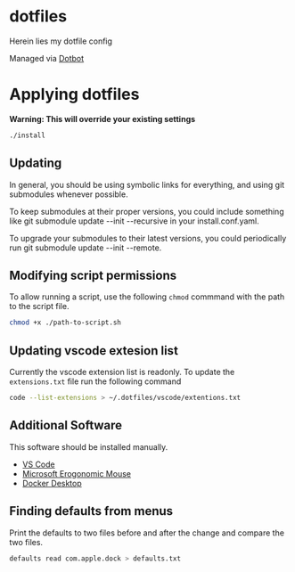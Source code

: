 # dotfiles
Herein lies my dotfile config

Managed via [Dotbot](https://github.com/anishathalye/dotbot/)

# Applying dotfiles
**Warning: This will override your existing settings**
```bash
./install
```

## Updating
In general, you should be using symbolic links for everything, and using git submodules whenever possible.

To keep submodules at their proper versions, you could include something like git submodule update --init --recursive in your install.conf.yaml.

To upgrade your submodules to their latest versions, you could periodically run git submodule update --init --remote.

## Modifying script permissions
To allow running a script, use the following `chmod` commmand with the path to the script file.

```bash
chmod +x ./path-to-script.sh
```

## Updating vscode extesion list
Currently the vscode extension list is readonly. To update the `extensions.txt` file run the following command
```bash
code --list-extensions > ~/.dotfiles/vscode/extentions.txt
```

## Additional Software
This software should be installed manually.
* [VS Code](https://code.visualstudio.com/Download)
* [Microsoft Erogonomic Mouse](https://www.microsoft.com/accessories/en-id/d/natural-ergonomic-keyboard-4000)
* [Docker Desktop](https://www.docker.com/products/docker-desktop)

## Finding defaults from menus
Print the defaults to two files before and after the change and compare the two files.
```bash
defaults read com.apple.dock > defaults.txt
```